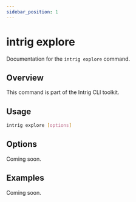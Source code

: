 ```yaml
---
sidebar_position: 1
---
```


# intrig explore

Documentation for the `intrig explore` command.

## Overview

This command is part of the Intrig CLI toolkit.

## Usage

```bash
intrig explore [options]
```

## Options

Coming soon.

## Examples

Coming soon.
